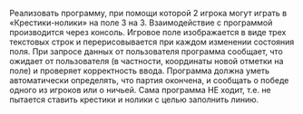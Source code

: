 Реализовать программу, при помощи которой 2 игрока могут играть в «Крестики-нолики» на поле 3 на 3. Взаимодействие с программой производится через консоль.
Игровое поле изображается в виде трех текстовых строк и перерисовывается при каждом изменении состояния поля.
При запросе данных от пользователя программа сообщает, что ожидает от пользователя (в частности, координаты новой отметки на поле) и проверяет корректность ввода.
Программа должна уметь автоматически определять, что партия окончена, и сообщать о победе одного из игроков или о ничьей.
Сама программа НЕ ходит, т.е. не пытается ставить крестики и нолики с целью заполнить линию.
